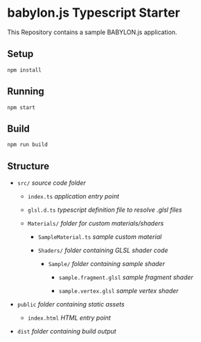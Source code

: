 # babylon.js Typescript Starter

This Repository contains a sample BABYLON.js application.

## Setup

`npm install`

## Running

`npm start`

## Build

 `npm run build`

## Structure

- `src/` *source code folder*

    - `index.ts` *application entry point*

    - `glsl.d.ts` *typescript definition file to resolve .glsl files*

    - `Materials/` *folder for custom materials/shaders*

        - `SampleMaterial.ts` *sample custom material*

        - `Shaders/` *folder containing GLSL shader code*

            - `Sample/` *folder containing sample shader* 

                - `sample.fragment.glsl` *sample fragment shader*

                - `sample.vertex.glsl` *sample vertex shader*

- `public` *folder containing static assets*

    - `index.html` *HTML entry point*

- `dist` *folder containing build output*

